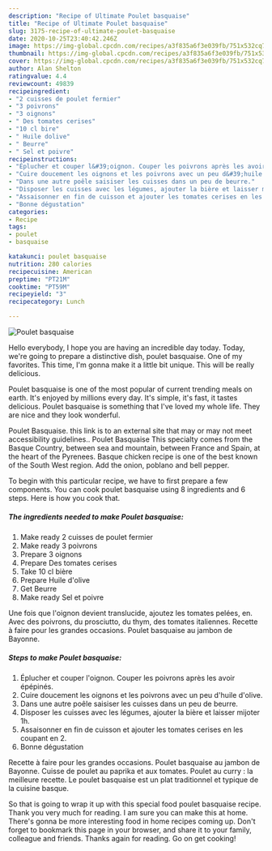 ```yaml
---
description: "Recipe of Ultimate Poulet basquaise"
title: "Recipe of Ultimate Poulet basquaise"
slug: 3175-recipe-of-ultimate-poulet-basquaise
date: 2020-10-25T23:40:42.246Z
image: https://img-global.cpcdn.com/recipes/a3f835a6f3e039fb/751x532cq70/poulet-basquaise-photo-principale-de-la-recette.jpg
thumbnail: https://img-global.cpcdn.com/recipes/a3f835a6f3e039fb/751x532cq70/poulet-basquaise-photo-principale-de-la-recette.jpg
cover: https://img-global.cpcdn.com/recipes/a3f835a6f3e039fb/751x532cq70/poulet-basquaise-photo-principale-de-la-recette.jpg
author: Alan Shelton
ratingvalue: 4.4
reviewcount: 49839
recipeingredient:
- "2 cuisses de poulet fermier"
- "3 poivrons"
- "3 oignons"
- " Des tomates cerises"
- "10 cl bire"
- " Huile dolive"
- " Beurre"
- " Sel et poivre"
recipeinstructions:
- "Éplucher et couper l&#39;oignon. Couper les poivrons après les avoir épépinés."
- "Cuire doucement les oignons et les poivrons avec un peu d&#39;huile d&#39;olive."
- "Dans une autre poêle saisiser les cuisses dans un peu de beurre."
- "Disposer les cuisses avec les légumes, ajouter la bière et laisser mijoter 1h."
- "Assaisonner en fin de cuisson et ajouter les tomates cerises en les coupant en 2."
- "Bonne dégustation"
categories:
- Recipe
tags:
- poulet
- basquaise

katakunci: poulet basquaise 
nutrition: 280 calories
recipecuisine: American
preptime: "PT21M"
cooktime: "PT59M"
recipeyield: "3"
recipecategory: Lunch

---
```



![Poulet basquaise](https://img-global.cpcdn.com/recipes/a3f835a6f3e039fb/751x532cq70/poulet-basquaise-photo-principale-de-la-recette.jpg)

Hello everybody, I hope you are having an incredible day today. Today, we're going to prepare a distinctive dish, poulet basquaise. One of my favorites. This time, I'm gonna make it a little bit unique. This will be really delicious.

Poulet basquaise is one of the most popular of current trending meals on earth. It's enjoyed by millions every day. It's simple, it's fast, it tastes delicious. Poulet basquaise is something that I've loved my whole life. They are nice and they look wonderful.

Poulet Basquaise. this link is to an external site that may or may not meet accessibility guidelines.. Poulet Basquaise This specialty comes from the Basque Country, between sea and mountain, between France and Spain, at the heart of the Pyrenees. Basque chicken recipe is one of the best known of the South West region. Add the onion, poblano and bell pepper.


To begin with this particular recipe, we have to first prepare a few components. You can cook poulet basquaise using 8 ingredients and 6 steps. Here is how you cook that.

<!--inarticleads1-->

##### The ingredients needed to make Poulet basquaise:

1. Make ready 2 cuisses de poulet fermier
1. Make ready 3 poivrons
1. Prepare 3 oignons
1. Prepare  Des tomates cerises
1. Take 10 cl bière
1. Prepare  Huile d&#39;olive
1. Get  Beurre
1. Make ready  Sel et poivre


Une fois que l&#39;oignon devient translucide, ajoutez les tomates pelées, en. Avec des poivrons, du prosciutto, du thym, des tomates italiennes. Recette à faire pour les grandes occasions. Poulet basquaise au jambon de Bayonne. 

<!--inarticleads2-->

##### Steps to make Poulet basquaise:

1. Éplucher et couper l&#39;oignon. Couper les poivrons après les avoir épépinés.
1. Cuire doucement les oignons et les poivrons avec un peu d&#39;huile d&#39;olive.
1. Dans une autre poêle saisiser les cuisses dans un peu de beurre.
1. Disposer les cuisses avec les légumes, ajouter la bière et laisser mijoter 1h.
1. Assaisonner en fin de cuisson et ajouter les tomates cerises en les coupant en 2.
1. Bonne dégustation


Recette à faire pour les grandes occasions. Poulet basquaise au jambon de Bayonne. Cuisse de poulet au paprika et aux tomates. Poulet au curry : la meilleure recette. Le poulet basquaise est un plat traditionnel et typique de la cuisine basque. 

So that is going to wrap it up with this special food poulet basquaise recipe. Thank you very much for reading. I am sure you can make this at home. There's gonna be more interesting food in home recipes coming up. Don't forget to bookmark this page in your browser, and share it to your family, colleague and friends. Thanks again for reading. Go on get cooking!

